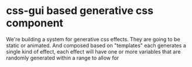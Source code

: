 # css-gui based generative css component

We're building a system for generative css effects. They are going to be static or animated. And composed based on "templates" each generates a single kind of effect, each effect will have one or more variables that are randomly generated within a range to allow for 